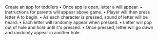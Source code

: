 Create an app for toddlers
• Once app is open, letter a will appear.
• Instructions for parents will appear above game.
• Player will then press letter A to begin.
• As each character is pressed, sound of letter will be heard.
• Each letter will randomly appear when pressed.
• Letter will pop out of hole and hold until it's pressed.
• Once pressed, letter will go down and randomly appear in another hole.

